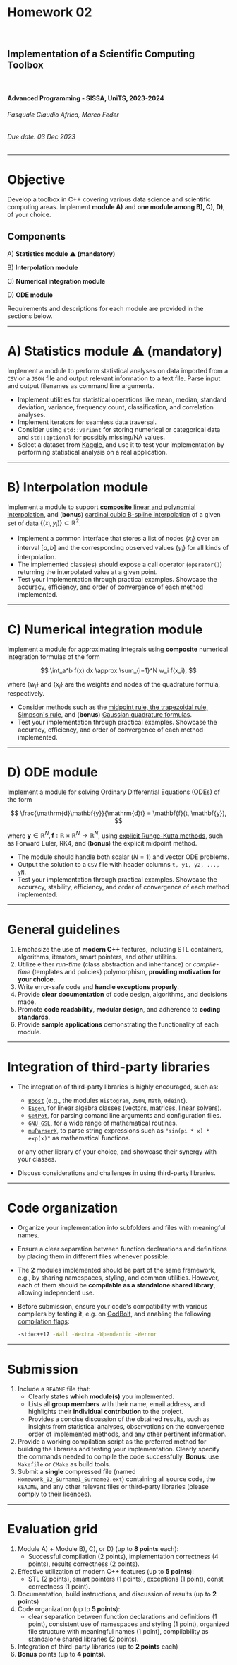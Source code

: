 <!--
title: Homework 02
paginate: true

_class: titlepage
-->

# Homework 02
<br>

## Implementation of a Scientific Computing Toolbox
<br>

#### Advanced Programming - SISSA, UniTS, 2023-2024

###### Pasquale Claudio Africa, Marco Feder

###### Due date: 03 Dec 2023

---

# Objective

Develop a toolbox in C++ covering various data science and scientific computing areas.
Implement **module A)** and **one module among B), C), D)**, of your choice.

## Components

A) **Statistics module** **:warning: <alert>(mandatory)</alert>**

B) **Interpolation module**

C) **Numerical integration module**

D) **ODE module**

Requirements and descriptions for each module are provided in the sections below.

---

# A) Statistics module **:warning: <alert>(mandatory)</alert>**

Implement a module to perform statistical analyses on data imported from a `CSV` or a `JSON` file and output relevant information to a text file. Parse input and output filenames as command line arguments.

- Implement utilities for statistical operations like mean, median, standard deviation, variance, frequency count, classification, and correlation analyses.
- Implement iterators for seamless data traversal.
- Consider using `std::variant` for storing numerical or categorical data and `std::optional` for possibly missing/NA values.
- Select a dataset from [Kaggle](https://www.kaggle.com/datasets/), and use it to test your implementation by performing statistical analysis on a real application.

---

# B) Interpolation module

Implement a module to support [**composite** linear and polynomial interpolation](https://en.wikipedia.org/wiki/Polynomial_interpolation), and (**bonus**) [cardinal cubic B-spline interpolation](https://live.boost.org/doc/libs/1_72_0/libs/math/doc/html/math_toolkit/cardinal_cubic_b.html) of a given set of data $\lbrace(x_i, y_i)\rbrace \subset \mathbb{R}^2$.

- Implement a common interface that stores a list of nodes $\lbrace x_i \rbrace$ over an interval $[a, b]$ and the corresponding observed values $\lbrace y_i \rbrace$ for all kinds of interpolation.
- The implemented class(es) should expose a call operator (`operator()`) returning the interpolated value at a given point.
- Test your implementation through practical examples. Showcase the accuracy, efficiency, and order of convergence of each method implemented.

---

# C) Numerical integration module

Implement a module for approximating integrals using **composite** numerical integration formulas of the form

$$
\int_a^b f(x) dx \approx \sum_{i=1}^N w_i f(x_i),
$$

where $\lbrace w_i \rbrace$ and $\lbrace x_i \rbrace$ are the weights and nodes of the quadrature formula, respectively.

- Consider methods such as the [midpoint rule, the trapezoidal rule, Simpson's rule](https://math.umd.edu/~petersd/460/numint460.pdf), and (**bonus**) [Gaussian quadrature formulas](https://en.wikipedia.org/wiki/Gaussian_quadrature).
- Test your implementation through practical examples. Showcase the accuracy, efficiency, and order of convergence of each method implemented.

---

# D) ODE module

Implement a module for solving Ordinary Differential Equations (ODEs) of the form

$$
\frac{\mathrm{d}\mathbf{y}}{\mathrm{d}t} = \mathbf{f}(t, \mathbf{y}),
$$

where $\mathbf{y}\in \mathbb{R}^N, \mathbf{f} : \mathbb{R} \times \mathbb{R}^N \rightarrow \mathbb{R}^N$, using [explicit Runge-Kutta methods](https://en.wikipedia.org/wiki/Runge%E2%80%93Kutta_methods#Explicit_Runge%E2%80%93Kutta_methods), such as Forward Euler, RK4, and (**bonus**) the explicit midpoint method.

- The module should handle both scalar ($N=1$) and vector ODE problems.
- Output the solution to a `CSV` file with header columns `t, y1, y2, ..., yN`.
- Test your implementation through practical examples. Showcase the accuracy, stability, efficiency, and order of convergence of each method implemented.

---

# General guidelines

1. Emphasize the use of **modern C++** features, including STL containers, algorithms, iterators, smart pointers, and other utilities.
2. Utilize either *run-time* (class abstraction and inheritance) or *compile-time* (templates and policies) polymorphism, **providing motivation for your choice**.
3. Write error-safe code and **handle exceptions properly**.
4. Provide **clear documentation** of code design, algorithms, and decisions made.
5. Promote **code readability**, **modular design**, and adherence to **coding standards**.
6. Provide **sample applications** demonstrating the functionality of each module.

---

# Integration of third-party libraries

- The integration of third-party libraries is highly encouraged, such as:
  - [`Boost`](https://www.boost.org/) (e.g., the modules `Histogram`, `JSON`, `Math`, `Odeint`).
  - [`Eigen`](https://eigen.tuxfamily.org/index.php?title=Main_Page), for linear algebra classes (vectors, matrices, linear solvers).
  - [`GetPot`](https://getpot.sourceforge.net/), for parsing comand line arguments and configuration files.
  - [`GNU GSL`](https://www.gnu.org/software/gsl/), for a wide range of mathematical routines.
  - [`muParserX`](https://beltoforion.de/en/muparserx/), to parse string expressions such as `"sin(pi * x) * exp(x)"` as mathematical functions.
  
  or any other library of your choice, and showcase their synergy with your classes.
- Discuss considerations and challenges in using third-party libraries.

---

# Code organization

- Organize your implementation into subfolders and files with meaningful names.
- Ensure a clear separation between function declarations and definitions by placing them in different files whenever possible.
- The **2** modules implemented should be part of the same framework, e.g., by sharing namespaces, styling, and common utilities. However, each of them should be **compilable as a standalone shared library**, allowing independent use.
- Before submission, ensure your code's compatibility with various compilers by testing it, e.g. on [GodBolt](https://godbolt.org/), and enabling the following [compilation flags](https://gcc.gnu.org/onlinedocs/gcc/Warning-Options.html):

  ```bash
  -std=c++17 -Wall -Wextra -Wpendantic -Werror
  ```

---

# Submission

1. Include a `README` file that:
   - Clearly states **which module(s)** you implemented.
   - Lists all **group members** with their name, email address, and highlights their **individual contribution** to the project.
   - Provides a concise discussion of the obtained results, such as insights from statistical analyses, observations on the convergence order of implemented methods, and any other pertinent information.
2. Provide a working compilation script as the preferred method for building the libraries and testing your implementation. Clearly specify the commands needed to compile the code successfully. **Bonus**: use `Makefile` or `CMake` as build tools.
3. Submit a **single** compressed file (named `Homework_02_Surname1_Surname2.ext`) containing all source code, the `README`, and any other relevant files or third-party libraries (please comply to their licences).

---

# Evaluation grid

1. Module A) + Module B), C), or D) (up to **8 points** each):
   - Successful compilation (2 points), implementation correctness (4 points), results correctness (2 points).
2. Effective utilization of modern C++ features (up to **5 points**):
   - STL (2 points), smart pointers (1 points), exceptions (1 point), const correctness (1 point).
3. Documentation, build instructions, and discussion of results (up to **2 points**)
4. Code organization (up to **5 points**):
   - clear separation between function declarations and definitions (1 point), consistent use of namespaces and styling (1 point), organized file structure with meaningful names (1 point), compilability as standalone shared libraries (2 points).
5. Integration of third-party libraries (up to **2 points** each)
6. **Bonus** points (up to **4 points**).
